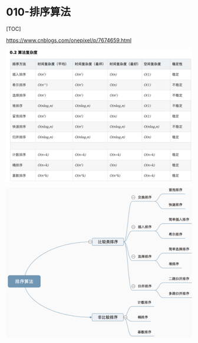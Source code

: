 # 010-排序算法

[TOC]

https://www.cnblogs.com/onepixel/p/7674659.html

<img src="../../../assets/image-20210201150652326.png" alt="image-20210201150652326" style="zoom: 67%;" />

![image-20210220091451031](../../../assets/image-20210220091451031.png)

